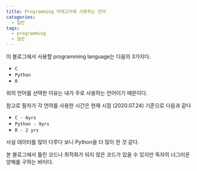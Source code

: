 ```yaml
---
title: Programming 카테고리에 사용하는 언어
catagories:
  - 일반
tags:
  - programming
  - 일반
---
```


이 블로그에서 사용할 programming language는 다음의 3가지다.

- `C`
- `Python`
- `R`

위의 언어를 선택한 이유는 내가 주로 사용하는 언어이기 때문이다.

참고로 필자가 각 언어를 사용한 시간은 현재 시점 (2020.07.24) 기준으로 다음과 같다

* `C - 6yrs`
* `Python - 9yrs`
* `R - 2 yrs`

사실 데이터를 많이 다루다 보니 Python을 더 많이 한 것 같다.

본 블로그에서 틀린 코드나 최적화가 되지 않은 코드가 있을 수 있지만 독자의 너그러운 양해를 구하는 바이다.
